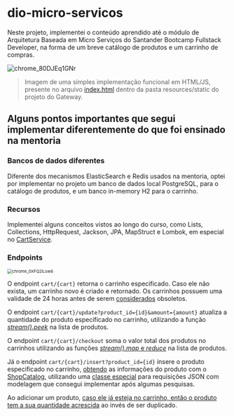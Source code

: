 # dio-micro-servicos

Neste projeto, implementei o conteúdo aprendido até o módulo de Arquitetura Baseada em Micro Serviços do Santander Bootcamp Fullstack Developer, na forma de um breve catálogo de produtos e um carrinho de compras.

![chrome_80DJEq1GNr](https://i.imgur.com/QZ3FGz4.png)

> Imagem de uma simples implementação funcional em HTML/JS, presente no arquivo [index.html](https://github.com/arj-mat/dio-micro-servicos/blob/main/gateway/src/main/resources/static/index.html) dentro da pasta resources/static do projeto do Gateway.

## Alguns pontos importantes que segui implementar diferentemente do que foi ensinado na mentoria

### Bancos de dados diferentes

Diferente dos mecanismos ElasticSearch e Redis usados na mentoria, optei por implementar no projeto um banco de dados local PostgreSQL, para o catálogo de produtos, e um banco in-memory H2 para o carrinho.

### Recursos 

Implementei alguns conceitos vistos ao longo do curso, como Lists, Collections, HttpRequest, Jackson, JPA, MapStruct e Lombok, em especial no [CartService](https://github.com/arj-mat/dio-micro-servicos/blob/main/shopcart/src/main/java/com/santander/microsservicos/shopcart/data/service/CartService.java).

### Endpoints

<img src="https://i.imgur.com/oHRyDGU.png" alt="chrome_0XFQ2iLsw6" style="zoom:67%;" />

O endpoint `cart/{cart}` retorna o carrinho especificado. Caso ele não exista, um carrinho novo é criado e retornado. Os carrinhos possuem uma validade de 24 horas antes de serem [considerados](https://github.com/arj-mat/dio-micro-servicos/blob/main/shopcart/src/main/java/com/santander/microsservicos/shopcart/data/service/CartService.java#L51) obsoletos.

O endpoint `cart/{cart}/update?product_id={id}&amount={amount}` atualiza a quantidade do produto especificado no carrinho, utilizando a função *[stream().peek](https://github.com/arj-mat/dio-micro-servicos/blob/main/shopcart/src/main/java/com/santander/microsservicos/shopcart/data/service/CartService.java#L157)* na lista de produtos.

O endpoint `cart/{cart}/checkout` soma o valor total dos produtos no carrinhos utilizando as funções [*stream().map* e *reduce*](https://github.com/arj-mat/dio-micro-servicos/blob/main/shopcart/src/main/java/com/santander/microsservicos/shopcart/data/service/CartService.java#L188) na lista de produtos. 

Já o endpoint `cart/{cart}/insert?product_id={id}` insere o produto especificado no carrinho, [obtendo](https://github.com/arj-mat/dio-micro-servicos/blob/main/shopcart/src/main/java/com/santander/microsservicos/shopcart/data/service/CartService.java#L86) as informações do produto com o [ShopCatalog](https://github.com/arj-mat/dio-micro-servicos/blob/main/shopcatalog/src/main/java/com/santander/microsservicos/shopcatalog/controller/CatalogController.java#L27), utilizando uma [classe especial](https://github.com/arj-mat/dio-micro-servicos/blob/main/shopcart/src/main/java/com/santander/microsservicos/shopcart/external/ExternalRequest.java) para requisições JSON com modelagem que consegui implementar após algumas pesquisas. 

Ao adicionar um produto, [caso ele já esteja no carrinho, então o produto tem a sua quantidade acrescida](https://github.com/arj-mat/dio-micro-servicos/blob/main/shopcart/src/main/java/com/santander/microsservicos/shopcart/data/service/CartService.java#L110) ao invés de ser duplicado.


